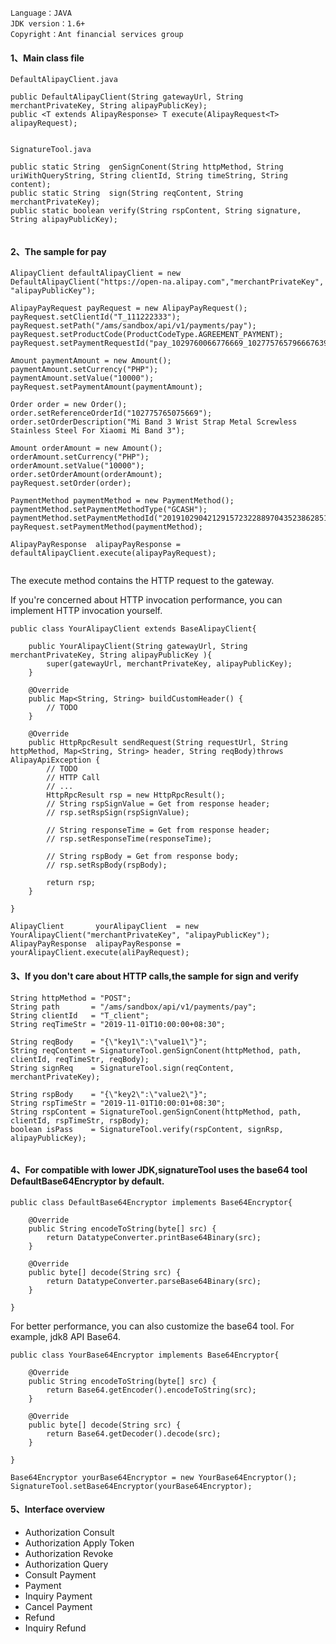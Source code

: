 ```
Language：JAVA  
JDK version：1.6+  
Copyright：Ant financial services group  
```
  
   
#### 1、Main class file  
```
DefaultAlipayClient.java  

public DefaultAlipayClient(String gatewayUrl, String merchantPrivateKey, String alipayPublicKey);  
public <T extends AlipayResponse> T execute(AlipayRequest<T> alipayRequest);  
  
```
  
``` 
SignatureTool.java 

public static String  genSignConent(String httpMethod, String uriWithQueryString, String clientId, String timeString, String content);
public static String  sign(String reqContent, String merchantPrivateKey);  
public static boolean verify(String rspContent, String signature, String alipayPublicKey); 
 
```
  
#### 2、The sample for pay  
  
```
AlipayClient defaultAlipayClient = new DefaultAlipayClient("https://open-na.alipay.com","merchantPrivateKey", "alipayPublicKey");  
  
AlipayPayRequest payRequest = new AlipayPayRequest();  
payRequest.setClientId("T_111222333"); 
payRequest.setPath("/ams/sandbox/api/v1/payments/pay"); 
payRequest.setProductCode(ProductCodeType.AGREEMENT_PAYMENT);  
payRequest.setPaymentRequestId("pay_1029760066776669_102775765796667639");  
  
Amount paymentAmount = new Amount();  
paymentAmount.setCurrency("PHP");  
paymentAmount.setValue("10000");  
payRequest.setPaymentAmount(paymentAmount);  
  
Order order = new Order();  
order.setReferenceOrderId("102775765075669");  
order.setOrderDescription("Mi Band 3 Wrist Strap Metal Screwless Stainless Steel For Xiaomi Mi Band 3");

Amount orderAmount = new Amount();
orderAmount.setCurrency("PHP");
orderAmount.setValue("10000");       
order.setOrderAmount(orderAmount);  
payRequest.setOrder(order);  
  
PaymentMethod paymentMethod = new PaymentMethod();  
paymentMethod.setPaymentMethodType("GCASH");  
paymentMethod.setPaymentMethodId("20191029042129157232288970435238628515579670ClupeQXzXu");  
payRequest.setPaymentMethod(paymentMethod);  
  
AlipayPayResponse  alipayPayResponse = defaultAlipayClient.execute(alipayPayRequest);  
  
```  
  
  
The execute method contains the HTTP request to the gateway. 

If you're concerned about HTTP invocation performance, you can implement HTTP invocation yourself.
 
```
public class YourAlipayClient extends BaseAlipayClient{

    public YourAlipayClient(String gatewayUrl, String merchantPrivateKey, String alipayPublicKey ){
        super(gatewayUrl, merchantPrivateKey, alipayPublicKey);
    }

    @Override
    public Map<String, String> buildCustomHeader() {
        // TODO 
    }

    @Override
    public HttpRpcResult sendRequest(String requestUrl, String httpMethod, Map<String, String> header, String reqBody)throws AlipayApiException {
        // TODO 
        // HTTP Call
        // ...
        HttpRpcResult rsp = new HttpRpcResult();
        // String rspSignValue = Get from response header;
        // rsp.setRspSign(rspSignValue);
        
        // String responseTime = Get from response header;
        // rsp.setResponseTime(responseTime);
        
        // String rspBody = Get from response body;
        // rsp.setRspBody(rspBody);
        
        return rsp;
    }
    
}

AlipayClient       yourAlipayClient  = new YourAlipayClient("merchantPrivateKey", "alipayPublicKey");  
AlipayPayResponse  alipayPayResponse = yourAlipayClient.execute(aliPayRequest);  

```
  
#### 3、If you don't care about HTTP calls,the sample for sign and verify  
```  
String httpMethod = "POST";
String path       = "/ams/sandbox/api/v1/payments/pay";
String clientId   = "T_client";
String reqTimeStr = "2019-11-01T10:00:00+08:30";

String reqBody    = "{\"key1\":\"value1\"}";
String reqContent = SignatureTool.genSignConent(httpMethod, path, clientId, reqTimeStr, reqBody);
String signReq    = SignatureTool.sign(reqContent, merchantPrivateKey);  
  
String rspBody    = "{\"key2\":\"value2\"}";
String rspTimeStr = "2019-11-01T10:00:01+08:30";
String rspContent = SignatureTool.genSignConent(httpMethod, path, clientId, rspTimeStr, rspBody);
boolean isPass    = SignatureTool.verify(rspContent, signRsp, alipayPublicKey);
  
```
  
#### 4、For compatible with lower JDK,signatureTool uses the base64 tool DefaultBase64Encryptor by default.  

```
public class DefaultBase64Encryptor implements Base64Encryptor{

    @Override
    public String encodeToString(byte[] src) {
        return DatatypeConverter.printBase64Binary(src);
    }

    @Override
    public byte[] decode(String src) {
        return DatatypeConverter.parseBase64Binary(src);
    }

}

```  

For better performance, you can also customize the base64 tool. For example, jdk8 API Base64.

  
```
public class YourBase64Encryptor implements Base64Encryptor{

    @Override
    public String encodeToString(byte[] src) {
        return Base64.getEncoder().encodeToString(src);
    }

    @Override
    public byte[] decode(String src) {
        return Base64.getDecoder().decode(src);
    }
    
}

Base64Encryptor yourBase64Encryptor = new YourBase64Encryptor();
SignatureTool.setBase64Encryptor(yourBase64Encryptor);

```


#### 5、Interface overview  
* Authorization Consult  
* Authorization Apply Token  
* Authorization Revoke  
* Authorization Query  
* Consult Payment  
* Payment  
* Inquiry Payment
* Cancel Payment
* Refund
* Inquiry Refund  




